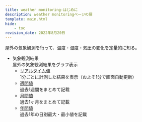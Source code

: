 ```yaml
---
title: weather monitoring-はじめに
description: weather monitoringページの扉
template: main.html
hide:
    - toc
revision_date: 2022年8月20日
---
```


屋外の気象観測を行って、温度・湿度・気圧の変化を定量的に知る。

- 気象観測結果  
屋外の気象観測結果をグラフ表示
    - [リアルタイム値](monitoring_results/realtime.md)  
        1分ごとに計測した結果を表示（およそ1分で画面自動更新）
    - [週間値](monitoring_results/week.md)  
        過去1週間をまとめて記載
    - [月間値](monitoring_results/month.md)  
        過去1ヶ月をまとめて記載
    - [年間値](monitoring_results/year.md)  
        過去1年の日別最大・最小値を記載
